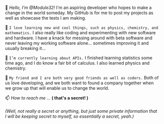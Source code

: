 👋 _Hello, I’m @Module32!_ I'm an aspiring developer who hopes to make a change in the world someday. My GitHub is for me to post my projects as well as showcase the tests I am making.

👀 `I love learning new and cool things, such as physics, chemistry, and mathematics.` I also really like coding and experimenting with new software and hardware. I have a knack for messing around with beta software and never leaving my working software alone... sometimes improving it and usually breaking it...

🌱 `I’m currently learning about APIs.` I finished learning statistics some time ago, and I do know a fair bit of calculus. I also learned physics and chemistry.

💞️ `My friend and I are both very good friends as well as coders.` Both of us love developing, and we both want to found a company together when we grow up that will enable us to change the world.

📫 _How to reach me ..._
**( that's a secret! )**
###### (Well, not really a secret or anything, but just some private information that I will be keeping secret to myself, so essentially a secret, yeah.)

<!---
Module32/Module32 is a ✨ special ✨ repository because its `README.md` (this file) appears on your GitHub profile.
You can click the Preview link to take a look at your changes.
--->
